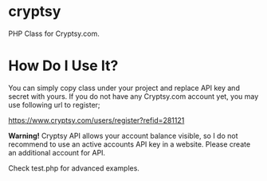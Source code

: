 cryptsy
=======

PHP Class for Cryptsy.com. 

How Do I Use It?
=======

You can simply copy class under your project and replace API key and secret with yours. If you do not have any Cryptsy.com account yet, you may use following url to register;

https://www.cryptsy.com/users/register?refid=281121

**Warning!** Cryptsy API allows your account balance visible, so I do not recommend to use an active accounts API key in a website. Please create an additional account for API.

Check test.php for advanced examples.
